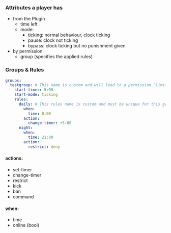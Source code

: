 ### Attributes a player has
- from the Plugin
  - time left
  - mode:
    - ticking: normal behaviour, clock ticking
    - pause: clock not ticking
    - bypass: clock ticking but no punishment given
- by permission
  - group (specifies the applied rules)

### Groups & Rules
```yaml
groups:
  testgroup: # This name is custom and will lead to a permission `limiter.group.testgroup`
    start-timer: 5:00
    start-mode: ticking
    rules:
      daily: # This rules name is custom and must be unique for this group
        when:
          time: 0:00
        action:
          change-timer: +5:00
      night:
        when:
          time: 21:00
        action:
          restrict: deny
```

#### actions:
- set-timer
- change-timer
- restrict
- kick
- ban
- command

#### when:
- time
- online (bool)
